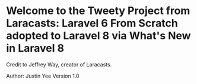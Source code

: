 # Welcome to the Tweety Project from Laracasts: Laravel 6 From Scratch adopted to Laravel 8 via What's New in Laravel 8

Credit to Jeffrey Way, creator of Laracasts.

Author: Justin Yee
Version 1.0
